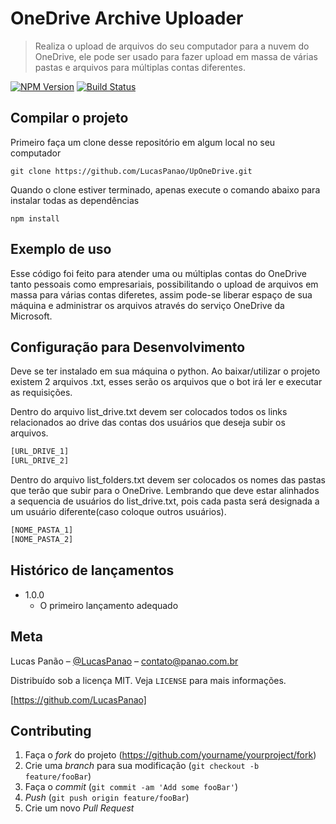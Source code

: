 # OneDrive Archive Uploader
> Realiza o upload de arquivos do seu computador para a nuvem do OneDrive, ele pode ser usado para fazer upload em massa de várias pastas e arquivos para múltiplas contas diferentes.  

[![NPM Version][npm-image]][npm-url]
[![Build Status][travis-image]][travis-url]

## Compilar o projeto
Primeiro faça um clone desse repositório em algum local no seu computador
```
git clone https://github.com/LucasPanao/UpOneDrive.git
```

Quando o clone estiver terminado, apenas execute o comando abaixo para instalar todas as dependências
```
npm install
```

## Exemplo de uso

Esse código foi feito para atender uma ou múltiplas contas do OneDrive tanto pessoais como empresariais, possibilitando o upload de arquivos em massa para várias contas diferetes, assim pode-se liberar espaço de sua máquina e administrar os arquivos através do serviço OneDrive da Microsoft. 

## Configuração para Desenvolvimento

Deve se ter instalado em sua máquina o python. Ao baixar/utilizar o projeto existem 2 arquivos .txt, esses serão os arquivos que o bot irá ler e executar as requisições. 

Dentro do arquivo list_drive.txt devem ser colocados todos os links relacionados ao drive das contas dos usuários que deseja subir os arquivos.

```sh
[URL_DRIVE_1]
[URL_DRIVE_2]
```

Dentro do arquivo list_folders.txt devem ser colocados os nomes das pastas que terão que subir para o OneDrive. Lembrando que deve estar alinhados a sequencia de usuários do list_drive.txt, pois cada pasta será designada a um usuário diferente(caso coloque outros usuários). 

```sh
[NOME_PASTA_1]
[NOME_PASTA_2]
```


## Histórico de lançamentos

* 1.0.0
    * O primeiro lançamento adequado

## Meta

Lucas Panão – [@LucasPanao](https://www.linkedin.com/in/lucas-panao/) – contato@panao.com.br

Distribuído sob a licença MIT. Veja `LICENSE` para mais informações.

[https://github.com/LucasPanao]

## Contributing

1. Faça o _fork_ do projeto (<https://github.com/yourname/yourproject/fork>)
2. Crie uma _branch_ para sua modificação (`git checkout -b feature/fooBar`)
3. Faça o _commit_ (`git commit -am 'Add some fooBar'`)
4. _Push_ (`git push origin feature/fooBar`)
5. Crie um novo _Pull Request_

[npm-image]: https://img.shields.io/npm/v/datadog-metrics.svg?style=flat-square
[npm-url]: https://npmjs.org/package/datadog-metrics
[npm-downloads]: https://img.shields.io/npm/dm/datadog-metrics.svg?style=flat-square
[travis-image]: https://img.shields.io/travis/dbader/node-datadog-metrics/master.svg?style=flat-square
[travis-url]: https://travis-ci.org/dbader/node-datadog-metrics
[wiki]: https://github.com/seunome/seuprojeto/wiki


